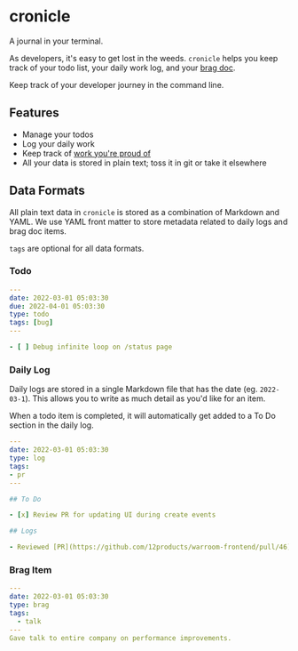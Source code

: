 # cronicle

A journal in your terminal.

As developers, it's easy to get lost in the weeds. `cronicle` helps you keep track of your todo list, your daily work log, and your [brag doc](https://jvns.ca/blog/brag-documents/).

Keep track of your developer journey in the command line.

## Features

- Manage your todos
- Log your daily work
- Keep track of [work you're proud of](https://jvns.ca/blog/brag-documents/)
- All your data is stored in plain text; toss it in git or take it elsewhere

## Data Formats

All plain text data in `cronicle` is stored as a combination of Markdown and YAML. We use YAML front matter to store metadata related to daily logs and brag doc items.

`tags` are optional for all data formats.

### Todo

```yaml
---
date: 2022-03-01 05:03:30
due: 2022-04-01 05:03:30
type: todo
tags: [bug]
---

- [ ] Debug infinite loop on /status page
```

### Daily Log

Daily logs are stored in a single Markdown file that has the date (eg. `2022-03-1`). This allows you to write as much detail as you'd like for an item.

When a todo item is completed, it will automatically get added to a To Do section in the daily log.

```yaml
---
date: 2022-03-01 05:03:30
type: log
tags:
- pr
---

## To Do

- [x] Review PR for updating UI during create events

## Logs

- Reviewed [PR](https://github.com/12products/warroom-frontend/pull/46) for updating UI during create events
```

### Brag Item

```yaml
---
date: 2022-03-01 05:03:30
type: brag
tags:
  - talk
---
Gave talk to entire company on performance improvements.
```
